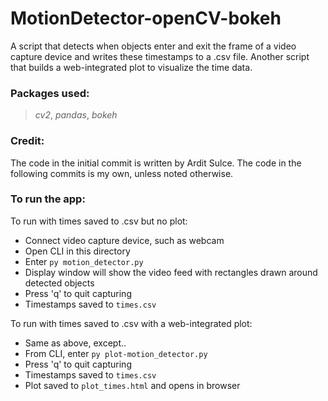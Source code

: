 # MotionDetector-openCV-bokeh

A script that detects when objects enter and exit the frame of a video capture device and writes these timestamps to a .csv file.
Another script that builds a web-integrated plot to visualize the time data.

### Packages used:
> *cv2*, *pandas*, *bokeh*

### Credit:
The code in the initial commit is written by Ardit Sulce. The code in the following commits is my own, unless noted otherwise.

### To run the app: 
To run with times saved to .csv but no plot:
* Connect video capture device, such as webcam
* Open CLI in this directory
* Enter `py motion_detector.py`
* Display window will show the video feed with rectangles drawn around detected objects
* Press 'q' to quit capturing
* Timestamps saved to `times.csv`

To run with times saved to .csv with a web-integrated plot:
* Same as above, except..
* From CLI, enter `py plot-motion_detector.py`
* Press 'q' to quit capturing
* Timestamps saved to `times.csv`
* Plot saved to `plot_times.html` and opens in browser

